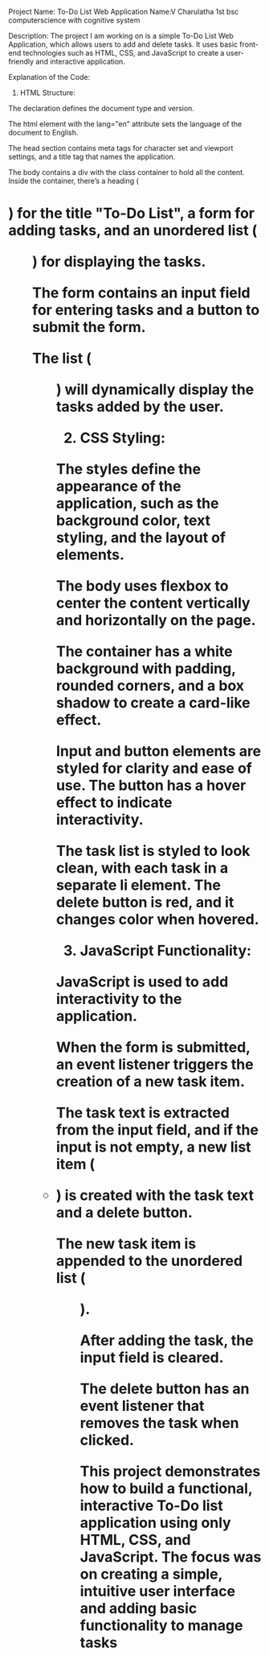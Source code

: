 Project Name: To-Do List Web Application
Name:V Charulatha
1st bsc computerscience with cognitive system

Description:
The project I am working on is a simple To-Do List Web Application, which allows users to add and delete tasks. It uses basic front-end technologies such as HTML, CSS, and JavaScript to create a user-friendly and interactive application.

Explanation of the Code:

1. HTML Structure:

The <!DOCTYPE html> declaration defines the document type and version.

The html element with the lang="en" attribute sets the language of the document to English.

The head section contains meta tags for character set and viewport settings, and a title tag that names the application.

The body contains a div with the class container to hold all the content. Inside the container, there’s a heading (<h1>) for the title "To-Do List", a form for adding tasks, and an unordered list (<ul>) for displaying the tasks.

The form contains an input field for entering tasks and a button to submit the form.

The list (<ul>) will dynamically display the tasks added by the user.



2. CSS Styling:

The styles define the appearance of the application, such as the background color, text styling, and the layout of elements.

The body uses flexbox to center the content vertically and horizontally on the page.

The container has a white background with padding, rounded corners, and a box shadow to create a card-like effect.

Input and button elements are styled for clarity and ease of use. The button has a hover effect to indicate interactivity.

The task list is styled to look clean, with each task in a separate li element. The delete button is red, and it changes color when hovered.



3. JavaScript Functionality:

JavaScript is used to add interactivity to the application.

When the form is submitted, an event listener triggers the creation of a new task item.

The task text is extracted from the input field, and if the input is not empty, a new list item (<li>) is created with the task text and a delete button.

The new task item is appended to the unordered list (<ul>).

After adding the task, the input field is cleared.

The delete button has an event listener that removes the task when clicked.




This project demonstrates how to build a functional, interactive To-Do list application using only HTML, CSS, and JavaScript. The focus was on creating a simple, intuitive user interface and adding basic functionality to manage tasks
